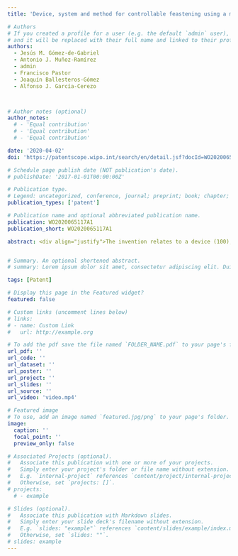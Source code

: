 ```yaml
---
title: 'Device, system and method for controllable feastening using a mechanical arm'

# Authors
# If you created a profile for a user (e.g. the default `admin` user), write the username (folder name) here
# and it will be replaced with their full name and linked to their profile.
authors:
  - Jesús M. Gómez-de-Gabriel
  - Antonio J. Muñoz-Ramírez
  - admin
  - Francisco Pastor
  - Joaquín Ballesteros-Gómez
  - Alfonso J. García-Cerezo



# Author notes (optional)
author_notes:
  # - 'Equal contribution'
  # - 'Equal contribution'
  # - 'Equal contribution'

date: '2020-04-02'
doi: 'https://patentscope.wipo.int/search/en/detail.jsf?docId=WO2020065117'

# Schedule page publish date (NOT publication's date).
# publishDate: '2017-01-01T00:00:00Z'

# Publication type.
# Legend: uncategorized, conference, journal; preprint; book; chapter; thesis; patent
publication_types: ['patent']

# Publication name and optional abbreviated publication name.
publication: WO2020065117A1
publication_short: WO2020065117A1

abstract: <div align="justify">The invention relates to a device (100), system and method for controllable fastening using a mechanical arm (200), wherein the device (100) comprises at least two foldable levers (110) joined together by means of a shaft (130) and by means of at least one elastic element (140). The foldable levers are configured to rotate relative to the shaft (130) between a first position and a second position when pressed by the mechanical arm (200). In the first position, the elastic element (140) is located at a first side of the shaft (130), such that the tension of the elastic element (140) presses the foldable levers (110) against the mechanical arm (200). In the second position, the elastic element (140) is located at a second side of the shaft (130), such that the tension of the elastic element (140) keeps the foldable levers (110) in the second position, without making contact with the mechanical arm (200), and securing means fasten the device (100) to a body (300).</div>


# Summary. An optional shortened abstract.
# summary: Lorem ipsum dolor sit amet, consectetur adipiscing elit. Duis posuere tellus ac convallis placerat. Proin tincidunt magna sed ex sollicitudin condimentum.

tags: [Patent]

# Display this page in the Featured widget?
featured: false

# Custom links (uncomment lines below)
# links:
# - name: Custom Link
#   url: http://example.org

# To add the pdf save the file named `FOLDER_NAME.pdf` to your page's folder.
url_pdf: ''
url_code: ''
url_dataset: ''
url_poster: ''
url_project: ''
url_slides: ''
url_source: ''
url_video: 'video.mp4'

# Featured image
# To use, add an image named `featured.jpg/png` to your page's folder.
image:
  caption: ''
  focal_point: ''
  preview_only: false

# Associated Projects (optional).
#   Associate this publication with one or more of your projects.
#   Simply enter your project's folder or file name without extension.
#   E.g. `internal-project` references `content/project/internal-project/index.md`.
#   Otherwise, set `projects: []`.
# projects:
  # - example

# Slides (optional).
#   Associate this publication with Markdown slides.
#   Simply enter your slide deck's filename without extension.
#   E.g. `slides: "example"` references `content/slides/example/index.md`.
#   Otherwise, set `slides: ""`.
# slides: example
---
```


<!-- {{% callout note %}}
Click the _Cite_ button above to demo the feature to enable visitors to import publication metadata into their reference management software.
{{% /callout %}}

{{% callout note %}}
Create your slides in Markdown - click the _Slides_ button to check out the example.
{{% /callout %}}

Supplementary notes can be added here, including [code, math, and images](https://wowchemy.com/docs/writing-markdown-latex/). -->
